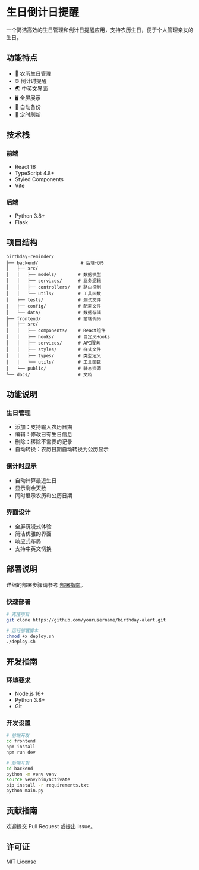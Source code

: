 # 生日倒计日提醒

一个简洁高效的生日管理和倒计日提醒应用，支持农历生日，便于个人管理亲友的生日。

## 功能特点

- 🎂 农历生日管理
- ⏰ 倒计时提醒
- 🌏 中英文界面
- 🖥️ 全屏展示
- 💾 自动备份
- 🔄 定时刷新

## 技术栈

### 前端
- React 18
- TypeScript 4.8+
- Styled Components
- Vite

### 后端
- Python 3.8+
- Flask

## 项目结构

```
birthday-reminder/
├── backend/                # 后端代码
│   ├── src/
│   │   ├── models/        # 数据模型
│   │   ├── services/      # 业务逻辑
│   │   ├── controllers/   # 路由控制
│   │   └── utils/         # 工具函数
│   ├── tests/             # 测试文件
│   ├── config/            # 配置文件
│   └── data/              # 数据存储
├── frontend/              # 前端代码
│   ├── src/
│   │   ├── components/    # React组件
│   │   ├── hooks/         # 自定义Hooks
│   │   ├── services/      # API服务
│   │   ├── styles/        # 样式文件
│   │   ├── types/         # 类型定义
│   │   └── utils/         # 工具函数
│   └── public/            # 静态资源
└── docs/                  # 文档
```

## 功能说明

### 生日管理
- 添加：支持输入农历日期
- 编辑：修改已有生日信息
- 删除：移除不需要的记录
- 自动转换：农历日期自动转换为公历显示

### 倒计时显示
- 自动计算最近生日
- 显示剩余天数
- 同时展示农历和公历日期

### 界面设计
- 全屏沉浸式体验
- 简洁优雅的界面
- 响应式布局
- 支持中英文切换

## 部署说明

详细的部署步骤请参考 [部署指南](DEPLOY.md)。

### 快速部署
```bash
# 克隆项目
git clone https://github.com/yourusername/birthday-alert.git

# 运行部署脚本
chmod +x deploy.sh
./deploy.sh
```

## 开发指南

### 环境要求
- Node.js 16+
- Python 3.8+
- Git

### 开发设置
```bash
# 前端开发
cd frontend
npm install
npm run dev

# 后端开发
cd backend
python -m venv venv
source venv/bin/activate
pip install -r requirements.txt
python main.py
```

## 贡献指南

欢迎提交 Pull Request 或提出 Issue。

## 许可证

MIT License


